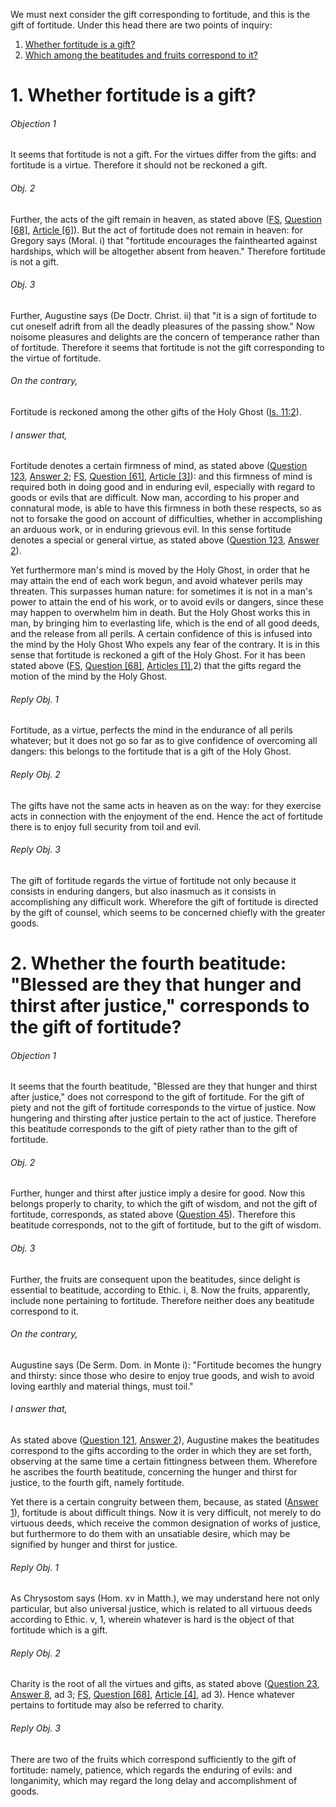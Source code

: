 We must next consider the gift corresponding to fortitude, and this is the gift of fortitude. Under this head there are two points of inquiry:  

1. [ Whether fortitude is a gift?](#1.%20Whether%20fortitude%20is%20a%20gift?)
2. [ Which among the beatitudes and fruits correspond to it?](#2.%20Whether%20the%20fourth%20beatitude:%20"Blessed%20are%20they%20that%20hunger%20and%20thirst%20after%20justice,"%20corresponds%20to%20the%20gift%20of%20fortitude?)



# 1. Whether fortitude is a gift? 

###### Objection 1
It seems that fortitude is not a gift. For the virtues differ from the gifts: and fortitude is a virtue. Therefore it should not be reckoned a gift.  

###### Obj. 2
Further, the acts of the gift remain in heaven, as stated above ([FS](../FS.html), [Question \[68\]](../FS/FS068.html#FSQ68OUTP1), [Article \[6\]](../FS/FS068.html#FSQ68A6THEP1)). But the act of fortitude does not remain in heaven: for Gregory says (Moral. i) that "fortitude encourages the fainthearted against hardships, which will be altogether absent from heaven." Therefore fortitude is not a gift.  

###### Obj. 3
Further, Augustine says (De Doctr. Christ. ii) that "it is a sign of fortitude to cut oneself adrift from all the deadly pleasures of the passing show." Now noisome pleasures and delights are the concern of temperance rather than of fortitude. Therefore it seems that fortitude is not the gift corresponding to the virtue of fortitude.  

###### On the contrary,
Fortitude is reckoned among the other gifts of the Holy Ghost ([Is. 11:2](http://bible.gospelcom.net/bible?Is++11:2)).  

###### I answer that,
Fortitude denotes a certain firmness of mind, as stated above ([Question 123](123.%20Fortitude.md), [Answer 2](123.%20Fortitude.md#2.%20Whether%20fortitude%20is%20a%20special%20virtue?); [FS](../FS.html), [Question \[61\]](../FS/FS061.html#FSQ61OUTP1), [Article \[3\]](../FS/FS061.html#FSQ61A3THEP1)): and this firmness of mind is required both in doing good and in enduring evil, especially with regard to goods or evils that are difficult. Now man, according to his proper and connatural mode, is able to have this firmness in both these respects, so as not to forsake the good on account of difficulties, whether in accomplishing an arduous work, or in enduring grievous evil. In this sense fortitude denotes a special or general virtue, as stated above ([Question 123](123.%20Fortitude.md), [Answer 2](123.%20Fortitude.md#2.%20Whether%20fortitude%20is%20a%20special%20virtue?)).  

Yet furthermore man's mind is moved by the Holy Ghost, in order that he may attain the end of each work begun, and avoid whatever perils may threaten. This surpasses human nature: for sometimes it is not in a man's power to attain the end of his work, or to avoid evils or dangers, since these may happen to overwhelm him in death. But the Holy Ghost works this in man, by bringing him to everlasting life, which is the end of all good deeds, and the release from all perils. A certain confidence of this is infused into the mind by the Holy Ghost Who expels any fear of the contrary. It is in this sense that fortitude is reckoned a gift of the Holy Ghost. For it has been stated above ([FS](../FS.html), [Question \[68\]](../FS/FS068.html#FSQ68OUTP1), [Articles \[1\]](../FS/FS068.html#FSQ68ATHEP1),2) that the gifts regard the motion of the mind by the Holy Ghost.  

###### Reply Obj. 1
Fortitude, as a virtue, perfects the mind in the endurance of all perils whatever; but it does not go so far as to give confidence of overcoming all dangers: this belongs to the fortitude that is a gift of the Holy Ghost.  

###### Reply Obj. 2
The gifts have not the same acts in heaven as on the way: for they exercise acts in connection with the enjoyment of the end. Hence the act of fortitude there is to enjoy full security from toil and evil.  

###### Reply Obj. 3
The gift of fortitude regards the virtue of fortitude not only because it consists in enduring dangers, but also inasmuch as it consists in accomplishing any difficult work. Wherefore the gift of fortitude is directed by the gift of counsel, which seems to be concerned chiefly with the greater goods.  




# 2. Whether the fourth beatitude: "Blessed are they that hunger and thirst after justice," corresponds to the gift of fortitude? 

###### Objection 1
It seems that the fourth beatitude, "Blessed are they that hunger and thirst after justice," does not correspond to the gift of fortitude. For the gift of piety and not the gift of fortitude corresponds to the virtue of justice. Now hungering and thirsting after justice pertain to the act of justice. Therefore this beatitude corresponds to the gift of piety rather than to the gift of fortitude.  

###### Obj. 2
Further, hunger and thirst after justice imply a desire for good. Now this belongs properly to charity, to which the gift of wisdom, and not the gift of fortitude, corresponds, as stated above ([Question 45](45.%20Gift%20of%20Wisdom.md)). Therefore this beatitude corresponds, not to the gift of fortitude, but to the gift of wisdom.

###### Obj. 3
Further, the fruits are consequent upon the beatitudes, since delight is essential to beatitude, according to Ethic. i, 8. Now the fruits, apparently, include none pertaining to fortitude. Therefore neither does any beatitude correspond to it.  

###### On the contrary,
Augustine says (De Serm. Dom. in Monte i): "Fortitude becomes the hungry and thirsty: since those who desire to enjoy true goods, and wish to avoid loving earthly and material things, must toil."  

###### I answer that,
As stated above ([Question 121](121.%20Piety.md), [Answer 2](121.%20Piety.md#2.%20Whether%20the%20second%20beatitude,%20"Blessed%20are%20the%20meek,"%20corresponds%20to%20the%20gift%20of%20piety?)), Augustine makes the beatitudes correspond to the gifts according to the order in which they are set forth, observing at the same time a certain fittingness between them. Wherefore he ascribes the fourth beatitude, concerning the hunger and thirst for justice, to the fourth gift, namely fortitude.  

Yet there is a certain congruity between them, because, as stated ([Answer 1](#1.%20Whether%20fortitude%20is%20a%20gift?%20)), fortitude is about difficult things. Now it is very difficult, not merely to do virtuous deeds, which receive the common designation of works of justice, but furthermore to do them with an unsatiable desire, which may be signified by hunger and thirst for justice.  

###### Reply Obj. 1
As Chrysostom says (Hom. xv in Matth.), we may understand here not only particular, but also universal justice, which is related to all virtuous deeds according to Ethic. v, 1, wherein whatever is hard is the object of that fortitude which is a gift.  

###### Reply Obj. 2
Charity is the root of all the virtues and gifts, as stated above ([Question 23](23.%20Charity,%20Considered%20in%20Itself.md), [Answer 8](23.%20Charity,%20Considered%20in%20Itself.md#8.%20Whether%20charity%20is%20the%20form%20of%20the%20virtues?), ad 3; [FS](../FS.html), [Question \[68\]](../FS/FS068.html#FSQ68OUTP1), [Article \[4\]](../FS/FS068.html#FSQ68A4THEP1), ad 3). Hence whatever pertains to fortitude may also be referred to charity.  

###### Reply Obj. 3
There are two of the fruits which correspond sufficiently to the gift of fortitude: namely, patience, which regards the enduring of evils: and longanimity, which may regard the long delay and accomplishment of goods.
